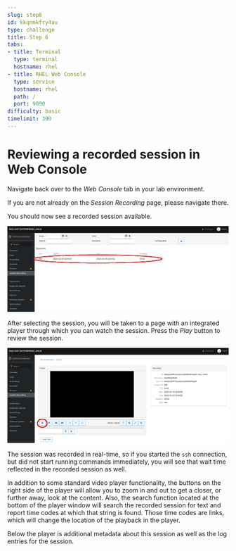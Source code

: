 ```yaml
---
slug: step6
id: kkqnmkfry4au
type: challenge
title: Step 6
tabs:
- title: Terminal
  type: terminal
  hostname: rhel
- title: RHEL Web Console
  type: service
  hostname: rhel
  path: /
  port: 9090
difficulty: basic
timelimit: 300
---
```

# Reviewing a recorded session in Web Console

Navigate back over to the *Web Console* tab in your lab environment.

If you are not already on the *Session Recording* page, please navigate
there.

You should now see a recorded session available.

![Session Recording Homepage](../assets/recorded-session.png)

After selecting the session, you will be taken to a page with an integrated
player through which you can watch the session.  Press the *Play* button to
review the session.

![Session Recording Playback](../assets/recorded-session-playback.png)

The session was recorded in real-time, so if you started the `ssh` connection,
but did not start running commands immediately, you will see that wait time
reflected in the recorded session as well.

In addition to some standard video player functionality, the buttons on the
right side of the player will allow you to zoom in and out to get a closer,
or further away, look at the content.  Also, the search function located at
the bottom of the player window will search the recorded session for text
and report time codes at which that string is found.  Those time codes are
links, which will change the location of the playback in the player.

Below the player is additional metadata about this session as well as the
log entries for the session.
